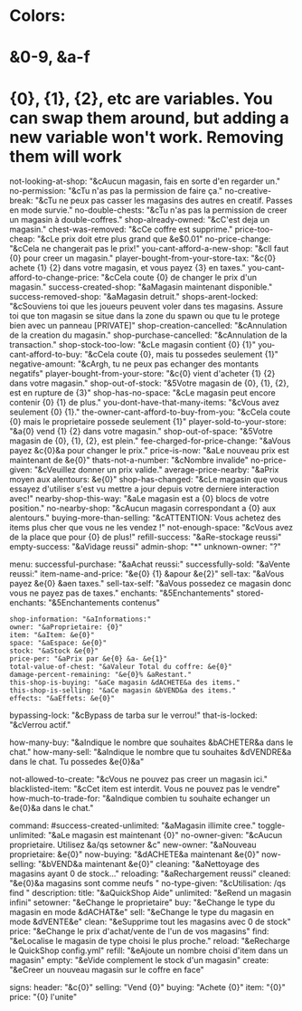 # Colors:
# &0-9, &a-f
# {0}, {1}, {2}, etc are variables. You can swap them around, but adding a new variable won't work. Removing them will work

not-looking-at-shop: "&cAucun magasin, fais en sorte d'en regarder un."
no-permission: "&cTu n'as pas la permission de faire ça."
no-creative-break: "&cTu ne peux pas casser les magasins des autres en creatif. Passes en mode survie."
no-double-chests: "&cTu n'as pas la permission de creer un magasin à double-coffres."
shop-already-owned: "&cC'est deja un magasin."
chest-was-removed: "&cCe coffre est supprime."
price-too-cheap: "&cLe prix doit etre plus grand que &e$0.01"
no-price-change: "&cCela ne changerait pas le prix!"
you-cant-afford-a-new-shop: "&cIl faut {0} pour creer un magasin."
player-bought-from-your-store-tax: "&c{0} achete {1} {2} dans votre magasin, et vous payez {3} en taxes."
you-cant-afford-to-change-price: "&cCela coute {0} de changer le prix d'un magasin."
success-created-shop: "&aMagasin maintenant disponible."
success-removed-shop: "&aMagasin detruit."
shops-arent-locked: "&cSouviens toi que les joueurs peuvent voler dans tes magasins. Assure toi que ton magasin se situe dans la zone du spawn ou que tu le protege bien avec un panneau [PRIVATE]"
shop-creation-cancelled: "&cAnnulation de la creation du magasin."
shop-purchase-cancelled: "&cAnnulation de la transaction."
shop-stock-too-low: "&cLe magasin contient {0} {1}"
you-cant-afford-to-buy: "&cCela coute {0}, mais tu possedes seulement {1}"
negative-amount: "&cArgh, tu ne peux pas echanger des montants negatifs"
player-bought-from-your-store: "&c{0} vient d'acheter {1} {2} dans votre magasin."
shop-out-of-stock: "&5Votre magasin de {0}, {1}, {2}, est en rupture de {3}"
shop-has-no-space: "&cLe magasin peut encore contenir {0} {1} de plus."
you-dont-have-that-many-items: "&cVous avez seulement {0} {1}."
the-owner-cant-afford-to-buy-from-you: "&cCela coute {0} mais le proprietaire possede seulement {1}"
player-sold-to-your-store: "&a{0} vend {1} {2} dans votre magasin."
shop-out-of-space: "&5Votre magasin de {0}, {1}, {2}, est plein."
fee-charged-for-price-change: "&aVous payez &c{0}&a pour changer le prix." 
price-is-now: "&aLe nouveau prix est maintenant de &e{0}"
thats-not-a-number: "&cNombre invalide"
no-price-given: "&cVeuillez donner un prix valide."
average-price-nearby: "&aPrix moyen aux alentours: &e{0}"
shop-has-changed: "&cLe magasin que vous essayez d'utiliser s'est vu mettre a jour depuis votre derniere interaction avec!"
nearby-shop-this-way: "&aLe magasin est a {0} blocs de votre position."
no-nearby-shop: "&cAucun magasin correspondant a {0} aux alentours."
buying-more-than-selling: "&cATTENTION: Vous achetez des items plus cher que vous ne les vendez !"
not-enough-space: "&cVous avez de la place que pour {0} de plus!"
refill-success: "&aRe-stockage reussi"
empty-success: "&aVidage reussi"
admin-shop: "*"
unknown-owner: "?"

menu:
    successful-purchase: "&aAchat reussi:"
    successfully-sold: "&aVente reussi:"
    item-name-and-price: "&e{0} {1} &apour &e{2}"
    sell-tax: "&aVous payez &e{0} &aen taxes."
    sell-tax-self: "&aVous possedez ce magasin donc vous ne payez pas de taxes."
    enchants: "&5Enchantements"
    stored-enchants: "&5Enchantements contenus"
    
    shop-information: "&aInformations:"
    owner: "&aProprietaire: {0}"
    item: "&aItem: &e{0}"
    space: "&aEspace: &e{0}"
    stock: "&aStock &e{0}"
    price-per: "&aPrix par &e{0} &a- &e{1}"
    total-value-of-chest: "&aValeur Total du coffre: &e{0}"
    damage-percent-remaining: "&e{0}% &aRestant."
    this-shop-is-buying: "&aCe magasin &dACHETE&a des items."
    this-shop-is-selling: "&aCe magasin &bVEND&a des items."
    effects: "&aEffets: &e{0}"
    
    
bypassing-lock: "&cBypass de tarba sur le verrou!"
that-is-locked: "&cVerrou actif."

how-many-buy: "&aIndique le nombre que souhaites &bACHETER&a dans le chat."
how-many-sell: "&aIndique le nombre que tu souhaites &dVENDRE&a dans le chat. Tu possedes &e{0}&a"

not-allowed-to-create: "&cVous ne pouvez pas creer un magasin ici."
blacklisted-item: "&cCet item est interdit. Vous ne pouvez pas le vendre"
how-much-to-trade-for: "&aIndique combien tu souhaite echanger un &e{0}&a dans le chat."

command:
   #success-created-unlimited: "&aMagasin illimite cree."
   toggle-unlimited: "&aLe magasin est maintenant {0}"
   no-owner-given: "&cAucun proprietaire. Utilisez &a/qs setowner <player>&c"
   new-owner: "&aNouveau proprietaire: &e{0}"
   now-buying: "&dACHETE&a maintenant &e{0}"
   now-selling: "&bVEND&a maintenant &e{0}"
   cleaning: "&aNettoyage des magasins ayant 0 de stock..."
   reloading: "&aRechargement reussi"
   cleaned: "&e{0}&a magasins sont comme neufs "
   no-type-given: "&cUtilisation: /qs find <item>"
   description:
       title: "&aQuickShop Aide"
       unlimited: "&eRend un magasin infini"
       setowner: "&eChange le proprietaire"
       buy: "&eChange le type du magasin en mode &dACHAT&e"
       sell: "&eChange le type du magasin en mode &dVENTE&e"
       clean: "&eSupprime tout les magasins avec 0 de stock"
       price: "&eChange le prix d'achat/vente de l'un de vos magasins"
       find: "&eLocalise le magasin de type choisi le plus proche."
       reload: "&eRecharge le QuickShop config.yml"
       refill: "&eAjoute un nombre choisi d'item dans un magasin"
       empty: "&eVide complement le stock d'un magasin"
       create: "&eCreer un nouveau magasin sur le coffre en face"
       
signs:
    header: "&c{0}"
    selling: "Vend {0}"
    buying: "Achete {0}"
    item: "{0}"
    price: "{0} l'unite"
